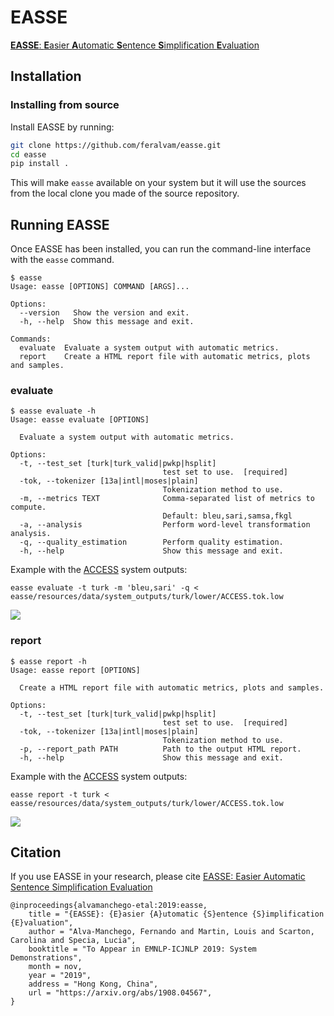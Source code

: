 # EASSE
[**EASSE**: **E**asier **A**utomatic **S**entence **S**implification **E**valuation](https://arxiv.org/abs/1908.04567)

## Installation
<!--
### Installing via pip

   ```bash
   pip install easse
   ```
-->
### Installing from source

Install EASSE by running:

```bash
git clone https://github.com/feralvam/easse.git
cd easse
pip install .
```

This will make `easse` available on your system but it will use the sources from the local clone
you made of the source repository.

## Running EASSE

Once EASSE has been installed, you can run the command-line interface with the `easse` command.

```
$ easse
Usage: easse [OPTIONS] COMMAND [ARGS]...

Options:
  --version   Show the version and exit.
  -h, --help  Show this message and exit.

Commands:
  evaluate  Evaluate a system output with automatic metrics.
  report    Create a HTML report file with automatic metrics, plots and samples.
```

### evaluate
```
$ easse evaluate -h
Usage: easse evaluate [OPTIONS]

  Evaluate a system output with automatic metrics.

Options:
  -t, --test_set [turk|turk_valid|pwkp|hsplit]
                                  test set to use.  [required]
  -tok, --tokenizer [13a|intl|moses|plain]
                                  Tokenization method to use.
  -m, --metrics TEXT              Comma-separated list of metrics to compute.
                                  Default: bleu,sari,samsa,fkgl
  -a, --analysis                  Perform word-level transformation analysis.
  -q, --quality_estimation        Perform quality estimation.
  -h, --help                      Show this message and exit.
```
Example with the [ACCESS](https://github.com/facebookresearch/access) system outputs:
```
easse evaluate -t turk -m 'bleu,sari' -q < easse/resources/data/system_outputs/turk/lower/ACCESS.tok.low
```

<img src="https://github.com/feralvam/easse/blob/master/demo/evaluate.gif">

### report
```
$ easse report -h
Usage: easse report [OPTIONS]

  Create a HTML report file with automatic metrics, plots and samples.

Options:
  -t, --test_set [turk|turk_valid|pwkp|hsplit]
                                  test set to use.  [required]
  -tok, --tokenizer [13a|intl|moses|plain]
                                  Tokenization method to use.
  -p, --report_path PATH          Path to the output HTML report.
  -h, --help                      Show this message and exit.
```
Example with the [ACCESS](https://github.com/facebookresearch/access) system outputs:
```
easse report -t turk < easse/resources/data/system_outputs/turk/lower/ACCESS.tok.low
```
<img src="https://github.com/feralvam/easse/blob/master/demo/report.gif">

## Citation
If you use EASSE in your research, please cite [EASSE: Easier Automatic Sentence Simplification Evaluation](https://arxiv.org/abs/1908.04567)

```
@inproceedings{alvamanchego-etal:2019:easse,
    title = "{EASSE}: {E}asier {A}utomatic {S}entence {S}implification {E}valuation",
    author = "Alva-Manchego, Fernando and Martin, Louis and Scarton, Carolina and Specia, Lucia",
    booktitle = "To Appear in EMNLP-ICJNLP 2019: System Demonstrations",
    month = nov,
    year = "2019",
    address = "Hong Kong, China",
    url = "https://arxiv.org/abs/1908.04567",
}
```
